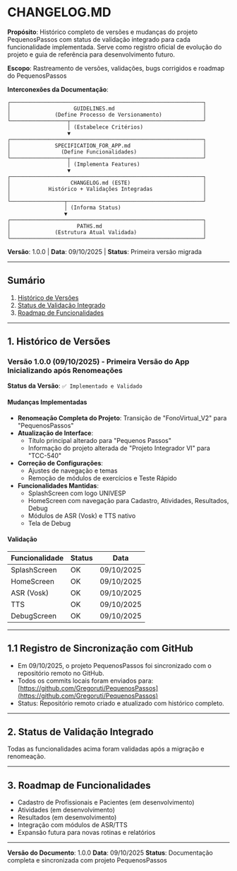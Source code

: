 # CHANGELOG.MD

**Propósito**: Histórico completo de versões e mudanças do projeto PequenosPassos
com status de validação integrado para cada funcionalidade implementada. Serve
como registro oficial de evolução do projeto e guia de referência para
desenvolvimento futuro.

**Escopo**: Rastreamento de versões, validações, bugs corrigidos e roadmap do
PequenosPassos

**Interconexões da Documentação**:
```
┌─────────────────────────────────────────────────────────────┐
│                    GUIDELINES.md                            │
│              (Define Processo de Versionamento)             │
└──────────────────┬──────────────────────────────────────────┘
                   │ (Estabelece Critérios)
                   ▼
┌─────────────────────────────────────────────────────────────┐
│              SPECIFICATION_FOR_APP.md                       │
│                (Define Funcionalidades)                     │
└──────────────────┬──────────────────────────────────────────┘
                   │ (Implementa Features)
                   ▼
┌─────────────────────────────────────────────────────────────┐
│                   CHANGELOG.md (ESTE)                       │
│            Histórico + Validações Integradas                │
│                                                             │  
└─────────────────┬───────────────────────────────────────────┘
                  │ (Informa Status)
                  ▼
┌─────────────────────────────────────────────────────────────┐
│                     PATHS.md                                │
│              (Estrutura Atual Validada)                     │
└─────────────────────────────────────────────────────────────┘
```

**Versão**: 1.0.0 | **Data**: 09/10/2025 | **Status**: Primeira versão migrada

---

## Sumário
1. [Histórico de Versões](#1-histórico-de-versões)
2. [Status de Validação Integrado](#2-status-de-validação-integrado)
3. [Roadmap de Funcionalidades](#3-roadmap-de-funcionalidades)

---

## 1. Histórico de Versões

### Versão 1.0.0 (09/10/2025) - Primeira Versão do App Inicializando após Renomeações

**Status da Versão**: `✅ Implementado e Validado`

#### Mudanças Implementadas
- **Renomeação Completa do Projeto**: Transição de "FonoVirtual_V2" para "PequenosPassos"
- **Atualização de Interface**: 
  - Título principal alterado para "Pequenos Passos"
  - Informação do projeto alterada de "Projeto Integrador VI" para "TCC-540"
- **Correção de Configurações**:
  - Ajustes de navegação e temas
  - Remoção de módulos de exercícios e Teste Rápido
- **Funcionalidades Mantidas**:
  - SplashScreen com logo UNIVESP
  - HomeScreen com navegação para Cadastro, Atividades, Resultados, Debug
  - Módulos de ASR (Vosk) e TTS nativo
  - Tela de Debug

#### Validação
| Funcionalidade | Status | Data |
|----------------|--------|------|
| SplashScreen   | OK     | 09/10/2025 |
| HomeScreen     | OK     | 09/10/2025 |
| ASR (Vosk)     | OK     | 09/10/2025 |
| TTS            | OK     | 09/10/2025 |
| DebugScreen    | OK     | 09/10/2025 |

---

## 1.1 Registro de Sincronização com GitHub

- Em 09/10/2025, o projeto PequenosPassos foi sincronizado com o repositório remoto no GitHub.
- Todos os commits locais foram enviados para: [https://github.com/Gregoruti/PequenosPassos](https://github.com/Gregoruti/PequenosPassos)
- Status: Repositório remoto criado e atualizado com histórico completo.

---

## 2. Status de Validação Integrado

Todas as funcionalidades acima foram validadas após a migração e renomeação.

---

## 3. Roadmap de Funcionalidades
- Cadastro de Profissionais e Pacientes (em desenvolvimento)
- Atividades (em desenvolvimento)
- Resultados (em desenvolvimento)
- Integração com módulos de ASR/TTS
- Expansão futura para novas rotinas e relatórios

---

**Versão do Documento**: 1.0.0
**Data**: 09/10/2025
**Status**: Documentação completa e sincronizada com projeto PequenosPassos
